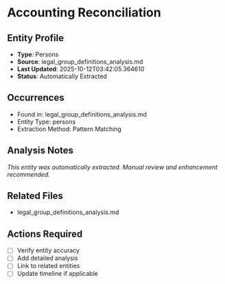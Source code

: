 # Accounting Reconciliation

## Entity Profile
- **Type**: Persons
- **Source**: legal_group_definitions_analysis.md
- **Last Updated**: 2025-10-12T03:42:05.364610
- **Status**: Automatically Extracted

## Occurrences
- Found in: legal_group_definitions_analysis.md
- Entity Type: persons
- Extraction Method: Pattern Matching

## Analysis Notes
*This entity was automatically extracted. Manual review and enhancement recommended.*

## Related Files
- legal_group_definitions_analysis.md

## Actions Required
- [ ] Verify entity accuracy
- [ ] Add detailed analysis
- [ ] Link to related entities
- [ ] Update timeline if applicable
